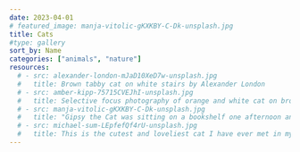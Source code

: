 ```yaml
---
date: 2023-04-01
# featured_image: manja-vitolic-gKXKBY-C-Dk-unsplash.jpg
title: Cats
#type: gallery
sort_by: Name
categories: ["animals", "nature"]
resources:
  # - src: alexander-london-mJaD10XeD7w-unsplash.jpg
  #   title: Brown tabby cat on white stairs by Alexander London
  # - src: amber-kipp-75715CVEJhI-unsplash.jpg
  #   title: Selective focus photography of orange and white cat on brown table by Amber Kipp
  # - src: manja-vitolic-gKXKBY-C-Dk-unsplash.jpg
  #   title: "Gipsy the Cat was sitting on a bookshelf one afternoon and just stared right at me, kinda saying: “Will you take a picture already?”"
  # - src: michael-sum-LEpfefQf4rU-unsplash.jpg
  #   title: This is the cutest and loveliest cat I have ever met in my life. He is BU BU, a cat with 6 fingers, which is unusual, but in fact, smarter than any cat. He meows every time he sees me, and jumps to my bed and sits with me.
---
```

